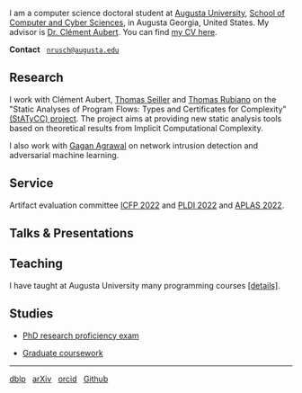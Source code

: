 I am a computer science doctoral student at [Augusta University](https://www.augusta.edu),
[School of Computer and Cyber Sciences](https://www.augusta.edu/ccs), in Augusta Georgia, United
States. My advisor is [Dr. Clément Aubert](https://spots.augusta.edu/caubert/). 
You can find [my CV here](./cv.pdf).

**Contact** &nbsp; [`nrusch@augusta.edu`](mailto:nrusch@augusta.edu)

## Research

I work with Clément Aubert, 
[Thomas Seiller](https://www.seiller.org) and 
[Thomas Rubiano](https://people.irisa.fr/Thomas.Rubiano/)
on the "Static Analyses of Program Flows: Types and Certificates for Complexity" 
[(StATyCC) project](https://spots.augusta.edu/caubert/research/statycc/). 
The project aims at providing new static analysis tools based on
theoretical results from Implicit Computational Complexity.

I also work with [Gagan Agrawal]( https://www.augusta.edu/faculty/directory/view.php?id=GAGRAWAL) 
on network intrusion detection and adversarial machine learning.

<!-- PUB -->

## Service

Artifact evaluation committee 
[ICFP 2022](https://icfp22.sigplan.org/committee/icfp-2022-artifact-evaluation-evaluators) 
and 
[PLDI 2022](https://pldi22.sigplan.org/committee/pldi-2022-PLDI-Research-Artifacts-artifact-evaluation-committee) 
and 
[APLAS 2022](https://conf.researchr.org/committee/aplas-2022/aplas-2022-aec).

## Talks & Presentations                                                                                                                                                         

<!-- TALKS -->

## Teaching

I have taught at Augusta University many programming courses [[details]](./posts/teaching).

## Studies

- [PhD research proficiency exam](./posts/exam)

- [Graduate coursework](./posts/coursework)

---

[dblp](https://dblp.org/pid/296/3722) &nbsp;
[arXiv](https://arxiv.org/search/?query=Rusch%2C+Neea&searchtype=author) &nbsp;
[orcid](https://orcid.org/0000-0002-7354-5330) &nbsp;
[Github](https://github.com/nkrusch)
